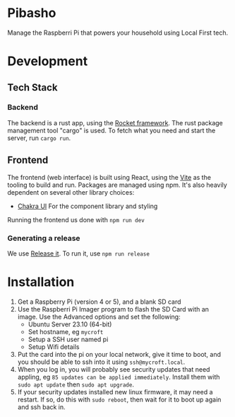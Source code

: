 # Pibasho

Manage the Raspberri Pi that powers your household using Local First tech.

# Development

## Tech Stack

### Backend

The backend is a rust app, using the [Rocket framework](https://rocket.rs/). The rust package management tool "cargo" is used. To fetch what you need and start the server, run `cargo run`.

## Frontend

The frontend (web interface) is built using React, using the [Vite](https://vitejs.dev/) as the tooling to build and run. Packages are managed using npm. It's also heavily dependent on several other library choices:

- [Chakra UI](https://chakra-ui.com/) For the component library and styling

Running the frontend us done with `npm run dev`

### Generating a release

We use [Release it](https://github.com/release-it/release-it). To run it, use `npm run release`

# Installation

1. Get a Raspberry Pi (version 4 or 5), and a blank SD card
2. Use the Raspberri Pi Imager program to flash the SD Card with an image. Use the Advanced options and set the following:
   - Ubuntu Server 23.10 (64-bit)
   - Set hostname, eg `mycroft`
   - Setup a SSH user named pi
   - Setup Wifi details
3. Put the card into the pi on your local network, give it time to boot, and you should be able to ssh into it using `ssh@mycroft.local`.
4. When you log in, you will probably see security updates that need appling, eg `85 updates can be applied immediately`. Install them with `sudo apt update` then `sudo apt upgrade`.
5. If your security updates installed new linux firmware, it may need a restart. If so, do this with `sudo reboot`, then wait for it to boot up again and ssh back in.

